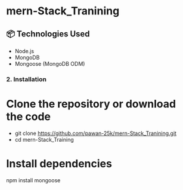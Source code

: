 # mern-Stack_Tranining

## 📦 Technologies Used

- Node.js
- MongoDB
- Mongoose (MongoDB ODM)

### 2. Installation


# Clone the repository or download the code

- git clone https://github.com/pawan-25k/mern-Stack_Tranining.git
- cd mern-Stack_Training

# Install dependencies
npm install mongoose
